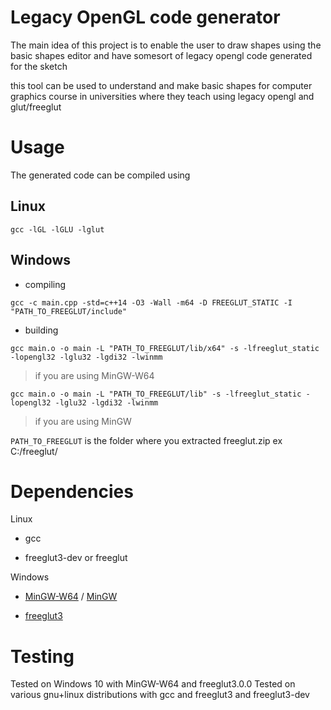 # Legacy OpenGL code generator

The main idea of this project is to enable the user to draw shapes using the basic shapes editor and have somesort of  legacy opengl code generated for the sketch

this tool can be used to understand and make basic shapes for computer graphics course in universities where they teach using legacy opengl and glut/freeglut


# Usage

The generated code can be compiled using  

## Linux

 `gcc -lGL -lGLU -lglut `


## Windows

 - compiling

  `gcc -c main.cpp -std=c++14 -O3 -Wall -m64 -D FREEGLUT_STATIC -I "PATH_TO_FREEGLUT/include"`

 - building

  `gcc main.o -o main -L "PATH_TO_FREEGLUT/lib/x64" -s -lfreeglut_static -lopengl32 -lglu32 -lgdi32 -lwinmm `
  
  > if you are using MinGW-W64

  `gcc main.o -o main -L "PATH_TO_FREEGLUT/lib" -s -lfreeglut_static -lopengl32 -lglu32 -lgdi32 -lwinmm `
  
  > if you are using MinGW


 `PATH_TO_FREEGLUT` is the folder where you extracted freeglut.zip ex C:/freeglut/


# Dependencies

 Linux
 
 - gcc
 
 - freeglut3-dev or freeglut

Windows

 - [MinGW-W64](https://www.mingw-w64.org/) / [MinGW](https://sourceforge.net/projects/mingw/)
 
 - [freeglut3](http://freeglut.sourceforge.net/index.php#download)

 
# Testing

Tested on Windows 10 with MinGW-W64 and freeglut3.0.0
Tested on various gnu+linux distributions with gcc and freeglut3 and freeglut3-dev

